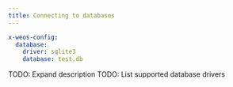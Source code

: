 ```yaml
---
title: Connecting to databases
---
```


```yaml
x-weos-config:
  database:
    driver: sqlite3
    database: test.db
```

TODO: Expand description
TODO: List supported database drivers
